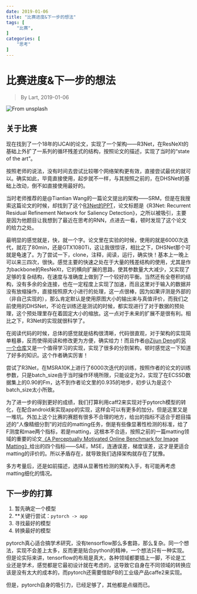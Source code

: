 ```yaml
---
date: 2019-01-06
title: "比赛进度&下一步的想法"
tags: [
    "比赛",
]
categories: [
    "思考"
]
---
```


# 比赛进度&下一步的想法

> By Lart, 2019-01-06

![From unsplash](https://images.unsplash.com/photo-1502679718843-1c1d20c1090b?ixlib=rb-1.2.1&ixid=eyJhcHBfaWQiOjEyMDd9&auto=format&fit=crop&w=1500&q=80)

## 关于比赛

现在找到了一个18年的IJCAI的论文，实现了一个架构——R3Net，在ResNeXt的基础上外扩了一系列的循环残差式的结构，按照论文的描述，实现了当时的“state of the art”。

按照老师的说法，没有时间去尝试比较哪个网络架构更有效，直接尝试最优的就可以。确实如此，毕竟直接使用，起步就不一样，与其按照之前的，在DHSNet的基础上改动，倒不如直接使用最好的。

当时老师推荐的是@Tiantian Wang的一篇论文提出的架构——SRM，但是在我搜索这篇论文的时候，却找到了这个[R3Net的PPT](https://drive.google.com/file/d/1GavhYgp-4RlmO5IqAhtfcnDahy9FX3BZ/view?usp=drive_open)，论文标题是《R3Net: Recurrent Residual Refinement Network for Saliency Detection》，之所以被吸引，主要是因为他题目让我想到了最近在思考的RNN，点进去一看，顿时发现了这个论文的给力之处。

最明显的感觉就是，快，就一个字。论文里在实验的时候，使用的就是6000次迭代，就花了80min，还是GTX1080Ti，这让我很惊讶，相比之下，DHSNet那个可就是龟速了。为了尝试一下，clone，注释，阅读，运行，确实快！基本上一晚上可以来三四次，很快。感觉主要的快速之处在于大量的残差结构的使用，尤其是作为backbone的ResNeXt，它的横向扩展的思路，使其参数量大大减少，又实现了足够的复杂结构，在速度与准确度上做到了一个较好的平衡。当然还有全卷积的结构，没有多余的全连接，也在一定程度上实现了加速，而且这里对于输入的数据并没有放缩操作，直接按照原大小进行的处理，这一点很棒，因为如果评测是外部的（非自己实现的），那么肯定默认是使用原图大小的输出来与真值评价，而我们之前使用的DHSNet，不论在训练还是测试的时候，都实现进行了对于数据的预处理，这个预处理里存在着固定大小的缩放。这一点对于未来的扩展不是很有利。相比之下，R3Net的实现就很科学了。

在阅读代码的时候，总体的感觉就是结构很清晰，代码很直观，对于架构的实现简单粗暴，反而使得阅读和修改更为方便，确实给力！而且作者[@Zijun Deng](https://zijundeng.github.io)的[另一个仓库](https://github.com/zijundeng/pytorch-semantic-segmentation)又是一个值得学习的实现，实现了很多的分割架构，顿时感觉这一下知道了好多的知识。这个作者确实厉害！

尝试了R3Net，在MSRA10K上进行了6000次迭代的训练，按照作者的论文的训练参数，只是batch_size由于当时操作环境所限，只能设定为2，实现了在ECSSD数据集上的0.90的Fm，达不到作者论文里的0.935的地步，初步认为是这个batch_size太小所致。

为了进一步的得到更好的成绩，我们打算利用caff2来实现对于pytorch模型的转化，在配合android来实现app的实现，这样会可以有更多的加分。但是这里又是一堆坑。外加上这个比赛的赛题有很多不合理的地方，给出的指标不适合于题目描述的“人像精细分割”的对应的matting任务，倒是有些像显著性检测的标准，给了F测度和mae两个指标，若是matting，这根本不合适，按照之前的一篇matting领域的重要的论文[《A Perceptually Motivated Online Benchmark for Image Matting》](http://www.ims.tuwien.ac.at/publications/tuw-180666)给出的四个指标——SAE，MSE，连通误差，梯度误差，这才是更适合matting的评价的。所以矛盾存在，就导致我们选择架构就存在了犹豫。

多方考量后，还是如前描述，选择从显著性检测的架构入手，有可能再考虑matting细化的情况。

## 下一步的打算

1. 暂先确定一个模型
2. **关键行尝试：`pytorch -> app`
3. 寻找最好的模型
4. 转换最好的模型

pytorch真心适合搞学术研究，没有tensorflow那么多套路，那么复杂。同一个想法，实现不会差上太多，反而更是贴合python的精神，一个想法只有一种实现。但是论实际来讲，tensorflow的布局是真大，各种领域都要插上一脚，不论是工业还是学术，感觉都是它最初设计就在考虑的，这导致它自身在不同领域的转换应该是没有太大的成本的，而pytorch还需要借助FB的工业级产品caffe2来实现。

但是，pytorch自身的吸引力，已经足够了，其他都是点缀而已。
